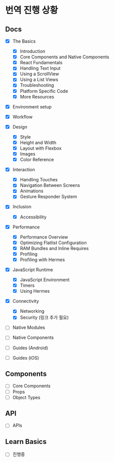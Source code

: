 # 번역 진행 상황

## Docs

- [x] The Basics
  - [x] Introduction
  - [x] Core Components and Native Components
  - [x] React Fundamentals
  - [x] Handling Text Input
  - [x] Using a ScrollView
  - [x] Using a List Views
  - [x] Troubleshooting
  - [x] Platform Specific Code
  - [x] More Resources
- [x] Environment setup
- [x] Workflow
- [x] Design
  - [x] Style 
  - [x] Height and Width
  - [x] Layout with Flexbox
  - [x] Images
  - [x] Color Reference
- [x] Interaction
  - [x] Handling Touches
  - [x] Navigation Between Screens
  - [x] Animations
  - [x] Gesture Responder System
- [x] Inclusion
  - [x] Accessibility
- [x] Performance
  - [x] Performance Overview
  - [x] Optimizing Flatlist Configuration
  - [x] RAM Bundles and Inline Requires
  - [x] Profiling
  - [x] Profiling with Hermes
- [x] JavaScript Runtime
  - [x] JavaScript Environment
  - [x] Timers
  - [x] Using Hermes
- [x] Connectivity
  - [x] Networking
  - [x] Security (링크 추가 필요) 
- [ ] Native Modules 
- [ ] Native Components
- [ ] Guides (Android)
- [ ] Guides (iOS)


## Components
- [ ] Core Components
- [ ] Props
- [ ] Object Types

## API
- [ ] APIs

## Learn Basics
- [ ] 진행중